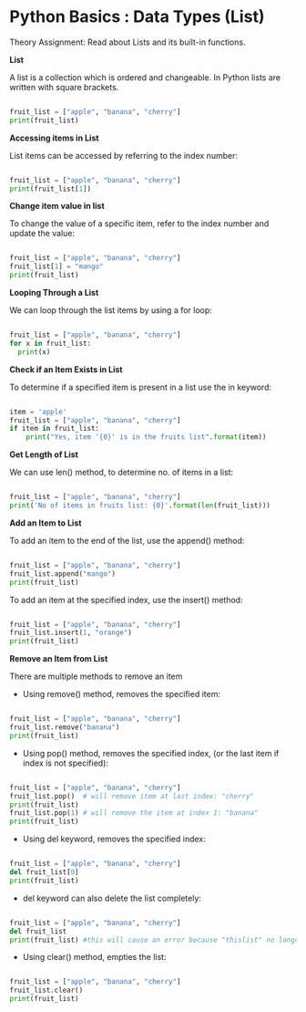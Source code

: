# Python Basics : Data Types (List)

Theory Assignment: Read about Lists and its built-in functions.

**List**

A list is a collection which is ordered and changeable. In Python lists are written with square brackets.

```python

fruit_list = ["apple", "banana", "cherry"]
print(fruit_list)

```

**Accessing items in List**

List items can be accessed by referring to the index number:

```python

fruit_list = ["apple", "banana", "cherry"]
print(fruit_list[1])

```

**Change item value in list**

To change the value of a specific item, refer to the index number and update the value:

```python

fruit_list = ["apple", "banana", "cherry"]
fruit_list[1] = "mango"
print(fruit_list)

```

**Looping Through a List**

We can loop through the list items by using a for loop:

```python

fruit_list = ["apple", "banana", "cherry"]
for x in fruit_list:
  print(x)

```

**Check if an Item Exists in List**

To determine if a specified item is present in a list use the in keyword:

```python

item = 'apple'
fruit_list = ["apple", "banana", "cherry"]
if item in fruit_list:
    print("Yes, item '{0}' is in the fruits list".format(item))

```

**Get Length of List**

We can use len() method, to determine no. of items in a list:

```python

fruit_list = ["apple", "banana", "cherry"]
print('No of items in fruits list: {0}'.format(len(fruit_list)))

```

**Add an Item to List**

To add an item to the end of the list, use the append() method:

```python

fruit_list = ["apple", "banana", "cherry"]
fruit_list.append("mango")
print(fruit_list)

```

To add an item at the specified index, use the insert() method:

```python

fruit_list = ["apple", "banana", "cherry"]
fruit_list.insert(1, "orange")
print(fruit_list)

```

**Remove an Item from List**

There are multiple methods to remove an item

- Using remove() method, removes the specified item:

```python

fruit_list = ["apple", "banana", "cherry"]
fruit_list.remove("banana")
print(fruit_list)

```

- Using pop() method, removes the specified index, (or the last item if index is not specified):

```python

fruit_list = ["apple", "banana", "cherry"]
fruit_list.pop()  # will remove item at last index: "cherry"
print(fruit_list)
fruit_list.pop(1) # will remove the item at index 1: "banana"
print(fruit_list)

```

- Using del keyword, removes the specified index:

```python

fruit_list = ["apple", "banana", "cherry"]
del fruit_list[0]
print(fruit_list)

```

- del keyword can also delete the list completely:

```python

fruit_list = ["apple", "banana", "cherry"]
del fruit_list
print(fruit_list) #this will cause an error because "thislist" no longer exists.

```

- Using clear() method, empties the list:

```python

fruit_list = ["apple", "banana", "cherry"]
fruit_list.clear()
print(fruit_list)

```
